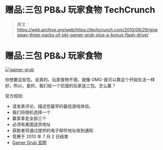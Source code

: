 # 赠品:三包 PB&J 玩家食物 TechCrunch

> 原文：<https://web.archive.org/web/https://techcrunch.com/2010/06/29/giveaway-three-packs-of-pbj-gamer-grub-plus-a-bonus-flash-drive/>

# 赠品:三包 PB&J 玩家食物

[![](img/e167a48a43173778649c58b131a9b654.png "gamer-grub")](https://web.archive.org/web/20221208072240/http://www.crunchgear.com/2010/06/29/giveaway-three-packs-of-pbj-gamer-grub-plus-a-bonus-flash-drive/)

你想要这些包。说真的。玩家食物不错。就像 OMG-我可以靠这个开始生活一样好。所以，是的，我们给一个饥饿的玩家送三包。怎么赢？

官方规则:

*   请发表评论，描述您最早的最佳游戏体验。
*   我们将随机选择一个
*   赢家拿走全部三个
*   必须有美国送货地址
*   获胜者将通过提供的电子邮件地址收到通知
*   竞赛于 2010 年 7 月 2 日结束
*   [Gamer Grub 官网](https://web.archive.org/web/20221208072240/http://gamergrub.com/)